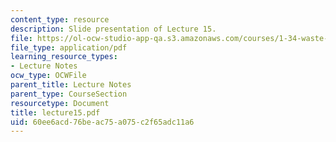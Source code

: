 ```yaml
---
content_type: resource
description: Slide presentation of Lecture 15.
file: https://ol-ocw-studio-app-qa.s3.amazonaws.com/courses/1-34-waste-containment-and-remediation-technology-spring-2004/60ee6acd76beac75a075c2f65adc11a6_lecture15.pdf
file_type: application/pdf
learning_resource_types:
- Lecture Notes
ocw_type: OCWFile
parent_title: Lecture Notes
parent_type: CourseSection
resourcetype: Document
title: lecture15.pdf
uid: 60ee6acd-76be-ac75-a075-c2f65adc11a6
---
```

